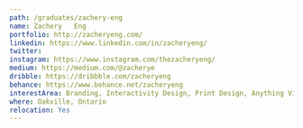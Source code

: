```yaml
---
path: /graduates/zachery-eng
name: Zachery	Eng
portfolio: http://zacheryeng.com/
linkedin: https://www.linkedin.com/in/zacheryeng/
twitter:
instagram: https://www.instagram.com/thezacheryeng/
medium: https://medium.com/@zacherye
dribble: https://dribbble.com/zacheryeng
behance: https://www.behance.net/zacheryeng
interestArea: Branding, Interactivity Design, Print Design, Anything Visual Based
where: Oakville, Ontario
relocation: Yes
---
```

